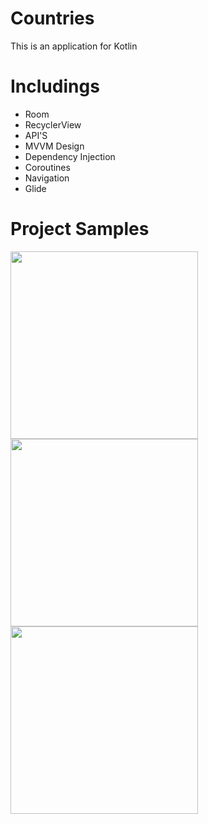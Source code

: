 # Countries

This is an application for Kotlin

# Includings
- Room 
- RecyclerView
- API'S
- MVVM Design
- Dependency Injection
- Coroutines
- Navigation
- Glide


# Project Samples

<p float="left">
  <img src="https://user-images.githubusercontent.com/88238748/177486785-582572cf-02c7-4e2a-9330-16567d06fe5c.png" width="300" />
  <img src="https://user-images.githubusercontent.com/88238748/177486855-ca834df3-f181-481f-acaa-d047be4667f9.png" width="300" /> 
  <img src="https://user-images.githubusercontent.com/88238748/177486893-5defac83-22b3-486f-b312-cb51fccb9fec.png" width="300" /> 
</p>
